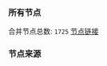 ### 所有节点
合并节点总数: `1725`
[节点链接](https://raw.githubusercontent.com/rzhy1/11/master/sub/sub_merge_base64.txt)

### 节点来源